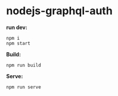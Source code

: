 
nodejs-graphql-auth
  ===

**run dev:**
  ```
  npm i
  npm start
  ```
**Build:**
  ```
  npm run build
  ```
**Serve:**
  ```
  npm run serve
  ```
